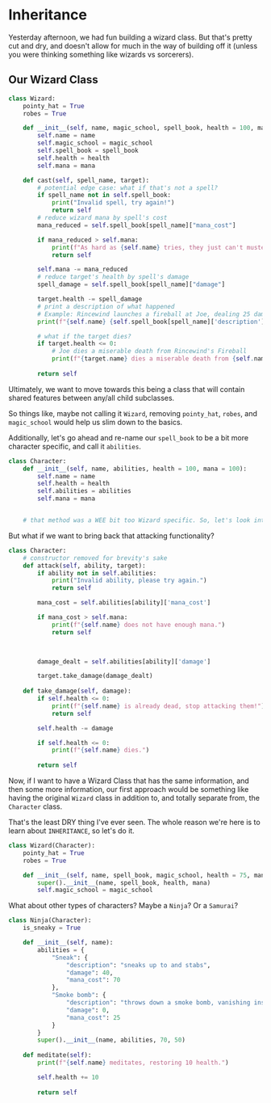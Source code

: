 # Inheritance

Yesterday afternoon, we had fun building a wizard class. But that's pretty cut and dry, and doesn't allow for much in the way of building off it (unless you were thinking something like wizards vs sorcerers). 

## Our Wizard Class

```py
class Wizard:
    pointy_hat = True 
    robes = True 

    def __init__(self, name, magic_school, spell_book, health = 100, mana = 100):
        self.name = name
        self.magic_school = magic_school
        self.spell_book = spell_book
        self.health = health
        self.mana = mana

    def cast(self, spell_name, target):
        # potential edge case: what if that's not a spell?
        if spell_name not in self.spell_book:
            print("Invalid spell, try again!")
            return self
        # reduce wizard mana by spell's cost
        mana_reduced = self.spell_book[spell_name]["mana_cost"]

        if mana_reduced > self.mana:
            print(f"As hard as {self.name} tries, they just can't muster up enough energy and the spell fails")
            return self

        self.mana -= mana_reduced
        # reduce target's health by spell's damage
        spell_damage = self.spell_book[spell_name]["damage"]

        target.health -= spell_damage
        # print a description of what happened
        # Example: Rincewind launches a fireball at Joe, dealing 25 damage at the cost of 30 mana
        print(f"{self.name} {self.spell_book[spell_name]['description']} {target.name}, dealing {spell_damage} damage at the cost of {mana_reduced} mana.")

        # what if the target dies?
        if target.health <= 0:
            # Joe dies a miserable death from Rincewind's Fireball
            print(f"{target.name} dies a miserable death from {self.name}'s {spell_name}")
        
        return self
```

Ultimately, we want to move towards this being a class that will contain shared features between any/all child subclasses.

So things like, maybe not calling it `Wizard`, removing `pointy_hat`, `robes`, and `magic_school` would help us slim down to the basics.

Additionally, let's go ahead and re-name our `spell_book` to be a bit more character specific, and call it `abilities`.

```py
class Character:
    def __init__(self, name, abilities, health = 100, mana = 100):
        self.name = name 
        self.health = health
        self.abilities = abilities
        self.mana = mana


    # that method was a WEE bit too Wizard specific. So, let's look into making it a bit more generic to match our new Character class
```

But what if we want to bring back that attacking functionality?

```py
class Character:
    # constructor removed for brevity's sake
    def attack(self, ability, target):
        if ability not in self.abilities:
            print("Invalid ability, please try again.")
            return self

        mana_cost = self.abilities[ability]['mana_cost']

        if mana_cost > self.mana:
            print(f"{self.name} does not have enough mana.")
            return self
        


        damage_dealt = self.abilities[ability]['damage']

        target.take_damage(damage_dealt)
    
    def take_damage(self, damage):
        if self.health <= 0:
            print(f"{self.name} is already dead, stop attacking them!")
            return self

        self.health -= damage

        if self.health <= 0:
            print(f"{self.name} dies.")
        
        return self
```

Now, if I want to have a Wizard Class that has the same information, and then some more information, our first approach would be something like having the original `Wizard` class in addition to, and totally separate from, the `Character` class.

That's the least DRY thing I've ever seen. The whole reason we're here is to learn about `INHERITANCE`, so let's do it.

```py
class Wizard(Character):
    pointy_hat = True
    robes = True

    def __init__(self, name, spell_book, magic_school, health = 75, mana = 150):
        super().__init__(name, spell_book, health, mana)
        self.magic_school = magic_school
```

What about other types of characters? Maybe a `Ninja`? Or a `Samurai`?

```py
class Ninja(Character):
    is_sneaky = True

    def __init__(self, name):
        abilities = {
            "Sneak": {
                "description": "sneaks up to and stabs",
                "damage": 40,
                "mana_cost": 70
            },
            "Smoke bomb": {
                "description": "throws down a smoke bomb, vanishing instantly",
                "damage": 0,
                "mana_cost": 25
            }
        }
        super().__init__(name, abilities, 70, 50)
    
    def meditate(self):
        print(f"{self.name} meditates, restoring 10 health.")

        self.health += 10
        
        return self
```